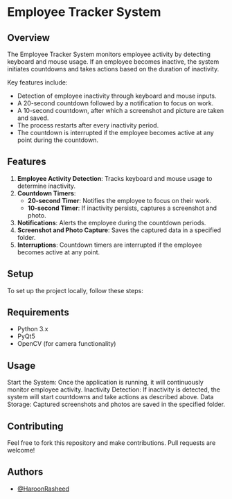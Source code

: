 # Employee Tracker System

## Overview
The Employee Tracker System monitors employee activity by detecting keyboard and mouse usage. If an employee becomes inactive, the system initiates countdowns and takes actions based on the duration of inactivity. 

Key features include:
- Detection of employee inactivity through keyboard and mouse inputs.
- A 20-second countdown followed by a notification to focus on work.
- A 10-second countdown, after which a screenshot and picture are taken and saved.
- The process restarts after every inactivity period.
- The countdown is interrupted if the employee becomes active at any point during the countdown.

## Features
1. **Employee Activity Detection**: Tracks keyboard and mouse usage to determine inactivity.
2. **Countdown Timers**: 
   - **20-second Timer**: Notifies the employee to focus on their work.
   - **10-second Timer**: If inactivity persists, captures a screenshot and photo.
3. **Notifications**: Alerts the employee during the countdown periods.
4. **Screenshot and Photo Capture**: Saves the captured data in a specified folder.
5. **Interruptions**: Countdown timers are interrupted if the employee becomes active at any point.

## Setup
To set up the project locally, follow these steps:

## Requirements
- Python 3.x
- PyQt5
- OpenCV (for camera functionality)

## Usage
Start the System: Once the application is running, it will continuously monitor employee activity.
Inactivity Detection: If inactivity is detected, the system will start countdowns and take actions as described above.
Data Storage: Captured screenshots and photos are saved in the specified folder.

## Contributing
Feel free to fork this repository and make contributions. Pull requests are welcome!


## Authors

- [@HaroonRasheed](https://github.com/Haroon1056)
